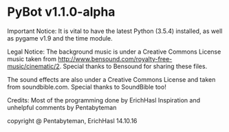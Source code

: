 # PyBot v1.1.0-alpha

Important Notice: It is vital to have the latest Python (3.5.4) installed, as well as pygame v1.9 and the time module.

Legal Notice: The background music is under a Creative Commons License music taken from http://www.bensound.com/royalty-free-music/cinematic/2. Special thanks to Bensound for sharing these files.

The sound effects are also under a Creative Commons License and taken from soundbible.com. Special thanks to SoundBible too!

Credits: Most of the programming done by ErichHasl
         Inspiration and unhelpful comments by Pentabyteman

copyright @ Pentabyteman, ErichHasl 14.10.16
